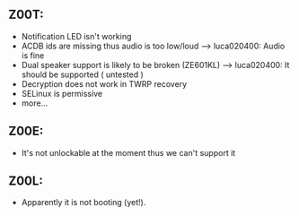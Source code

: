 Z00T:
---
* Notification LED isn't working
* ACDB ids are missing thus audio is too low/loud --> luca020400: Audio is fine
* Dual speaker support is likely to be broken (ZE601KL) --> luca020400: It should be supported ( untested )
* Decryption does not work in TWRP recovery
* SELinux is permissive
* more...

Z00E:
---
* It's not unlockable at the moment thus we can't support it

Z00L:
---
* Apparently it is not booting (yet!).
